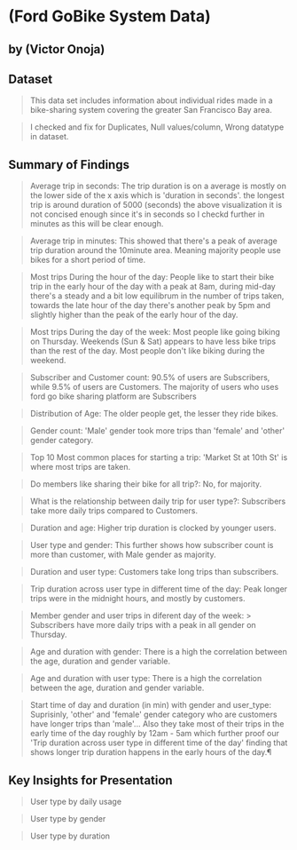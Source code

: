 # (Ford GoBike System Data)
## by (Victor Onoja)


## Dataset

> This data set includes information about individual rides made in a bike-sharing system covering the greater San Francisco Bay area.

> I checked and fix for Duplicates, Null values/column, Wrong datatype in dataset.


## Summary of Findings

> Average trip in seconds: The trip duration is on a average is mostly on the lower side of the x axis which is 'duration in seconds'. the longest trip is around duration of 5000 (seconds) the above visualization it is not concised enough since it's in seconds so I checkd further in minutes as this will be clear enough.

> Average trip in minutes: This showed that there's a peak of average trip duration around the 10minute area. Meaning majority people use bikes for a short period of time.

> Most trips During the hour of the day: People like to start their bike trip in the early hour of the day with a peak at 8am, during mid-day there's a steady and a bit low equilibrum in the number of trips taken, towards the late hour of the day there's another peak by 5pm and slightly higher than the peak of the early hour of the day.

> Most trips During the day of the week: Most people like going biking on Thursday. Weekends (Sun & Sat) appears to have less bike trips than the rest of the day. Most people don't like biking during the weekend.

> Subscriber and Customer count: 90.5% of users are Subscribers, while 9.5% of users are Customers. The majority of users who uses ford go bike sharing platform are Subscribers

> Distribution of Age: The older people get, the lesser they ride bikes.

> Gender count: 'Male' gender took more trips than 'female' and 'other' gender category.

> Top 10 Most common places for starting a trip: 'Market St at 10th St' is where most trips are taken.

> Do members like sharing their bike for all trip?: No, for majority.

> What is the relationship between daily trip for user type?: Subscribers take more daily trips compared to Customers.

> Duration and age: Higher trip duration is clocked by younger users.

> User type and gender: This further shows how subscriber count is more than customer, with Male gender as majority.

> Duration and user type: Customers take long trips than subscribers.

> Trip duration across user type in different time of the day: Peak longer trips were in the midnight hours, and mostly by customers.

> Member gender and user trips in diferent day of the week: > Subscribers have more daily trips with a peak in all gender on Thursday.

> Age and duration with gender: There is a high the correlation between the age, duration and gender variable.

> Age and duration with user type: There is a high the correlation between the age, duration and gender variable.

> Start time of day and duration (in min) with gender and user_type: Suprisinly, 'other' and 'female' gender category who are customers have longer trips than 'male'... Also they take most of their trips in the early time of the day roughly by 12am - 5am which further proof our 'Trip duration across user type in different time of the day' finding that shows longer trip duration happens in the early hours of the day.¶


## Key Insights for Presentation

> User type by daily usage

> User type by gender

> User type by duration